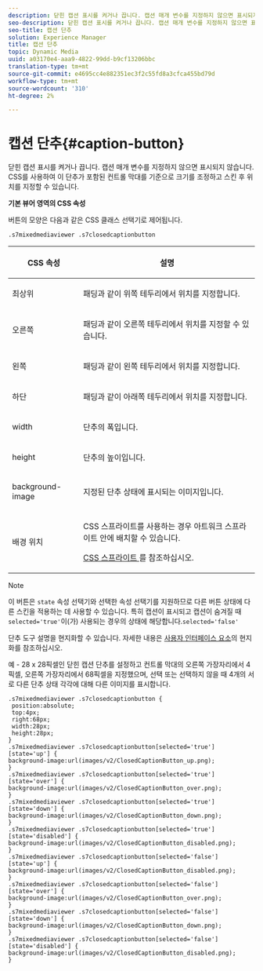 ```yaml
---
description: 닫힌 캡션 표시를 켜거나 끕니다. 캡션 매개 변수를 지정하지 않으면 표시되지 않습니다. CSS를 사용하여 이 단추가 포함된 컨트롤 막대를 기준으로 크기를 조정하고 스킨 후 위치를 지정할 수 있습니다.
seo-description: 닫힌 캡션 표시를 켜거나 끕니다. 캡션 매개 변수를 지정하지 않으면 표시되지 않습니다. CSS를 사용하여 이 단추가 포함된 컨트롤 막대를 기준으로 크기를 조정하고 스킨 후 위치를 지정할 수 있습니다.
seo-title: 캡션 단추
solution: Experience Manager
title: 캡션 단추
topic: Dynamic Media
uuid: a03170e4-aaa9-4822-99dd-b9cf13206bbc
translation-type: tm+mt
source-git-commit: e4695cc4e882351ec3f2c55fd8a3cfca455bd79d
workflow-type: tm+mt
source-wordcount: '310'
ht-degree: 2%

---
```



# 캡션 단추{#caption-button}

닫힌 캡션 표시를 켜거나 끕니다. 캡션 매개 변수를 지정하지 않으면 표시되지 않습니다. CSS를 사용하여 이 단추가 포함된 컨트롤 막대를 기준으로 크기를 조정하고 스킨 후 위치를 지정할 수 있습니다.

<!--<a id="section_061E550C1C1D4DB2BD663A898895B38C"></a>-->

**기본 뷰어 영역의 CSS 속성**

버튼의 모양은 다음과 같은 CSS 클래스 선택기로 제어됩니다.

```
.s7mixedmediaviewer .s7closedcaptionbutton
```

<table id="table_94EE3F5BBE4547C0B4943471CEE7EDE4"> 
 <thead> 
  <tr> 
   <th colname="col1" class="entry"> <p> CSS 속성 </p> </th> 
   <th colname="col2" class="entry"> <p>설명 </p> </th> 
  </tr> 
 </thead>
 <tbody> 
  <tr> 
   <td colname="col1"> <p> <span class="codeph"> 최상위 </span> </p> </td> 
   <td colname="col2"> <p>패딩과 같이 위쪽 테두리에서 위치를 지정합니다. </p> </td> 
  </tr> 
  <tr> 
   <td colname="col1"> <p> <span class="codeph"> 오른쪽 </span> </p> </td> 
   <td colname="col2"> <p>패딩과 같이 오른쪽 테두리에서 위치를 지정할 수 있습니다. </p> </td> 
  </tr> 
  <tr> 
   <td colname="col1"> <p> <span class="codeph"> 왼쪽 </span> </p> </td> 
   <td colname="col2"> <p>패딩과 같이 왼쪽 테두리에서 위치를 지정합니다. </p> </td> 
  </tr> 
  <tr> 
   <td colname="col1"> <p> <span class="codeph"> 하단 </span> </p> </td> 
   <td colname="col2"> <p>패딩과 같이 아래쪽 테두리에서 위치를 지정합니다. </p> </td> 
  </tr> 
  <tr> 
   <td colname="col1"> <p> <span class="codeph"> width </span> </p> </td> 
   <td colname="col2"> <p>단추의 폭입니다. </p> </td> 
  </tr> 
  <tr> 
   <td colname="col1"> <p> <span class="codeph"> height </span> </p> </td> 
   <td colname="col2"> <p>단추의 높이입니다. </p> </td> 
  </tr> 
  <tr> 
   <td colname="col1"> <p> <span class="codeph"> background-image  </span> </p> </td> 
   <td colname="col2"> <p>지정된 단추 상태에 표시되는 이미지입니다. </p> </td> 
  </tr> 
  <tr> 
   <td colname="col1"> <p> <span class="codeph"> 배경 위치  </span> </p> </td> 
   <td colname="col2"> <p> CSS 스프라이트를 사용하는 경우 아트워크 스프라이트 안에 배치할 수 있습니다. </p> <p><a href="../../../c-html5-s7-aem-asset-viewers/c-html5-mixedmedia-viewer-about/c-html5-mixedmedia-viewer-customizingviewer/c-html5-mixedmedia-viewer-customizingviewer.md#section-209a43dfbddf4fc589e79cddaf233f50" format="dita" scope="local"> CSS 스프라이트 </a>를 참조하십시오. </p> </td> 
  </tr> 
 </tbody> 
</table>

>[!NOTE]
>
>이 버튼은 `state` 속성 선택기와 선택한 속성 선택기를 지원하므로 다른 버튼 상태에 다른 스킨을 적용하는 데 사용할 수 있습니다. 특히 캡션이 표시되고 캡션이 숨겨질 때 `selected='true'`이(가) 사용되는 경우의 상태에 해당합니다.`selected='false'`

단추 도구 설명을 현지화할 수 있습니다. 자세한 내용은 [사용자 인터페이스 요소](../../../c-html5-s7-aem-asset-viewers/c-html5-mixedmedia-viewer-about/c-html5-mixedmedia-viewer-localization.md#concept-16262b8096474d6c9c018c3e99110dd1)의 현지화를 참조하십시오.

예 - 28 x 28픽셀인 닫힌 캡션 단추를 설정하고 컨트롤 막대의 오른쪽 가장자리에서 4픽셀, 오른쪽 가장자리에서 68픽셀을 지정했으며, 선택 또는 선택하지 않을 때 4개의 서로 다른 단추 상태 각각에 대해 다른 이미지를 표시합니다.

```
.s7mixedmediaviewer .s7closedcaptionbutton { 
 position:absolute; 
 top:4px; 
 right:68px; 
 width:28px; 
 height:28px; 
} 
.s7mixedmediaviewer .s7closedcaptionbutton[selected='true'][state='up'] { 
background-image:url(images/v2/ClosedCaptionButton_up.png); 
} 
.s7mixedmediaviewer .s7closedcaptionbutton[selected='true'][state='over'] { 
background-image:url(images/v2/ClosedCaptionButton_over.png); 
} 
.s7mixedmediaviewer .s7closedcaptionbutton[selected='true'][state='down'] { 
background-image:url(images/v2/ClosedCaptionButton_down.png); 
} 
.s7mixedmediaviewer .s7closedcaptionbutton[selected='true'][state='disabled'] { 
background-image:url(images/v2/ClosedCaptionButton_disabled.png); 
} 
.s7mixedmediaviewer .s7closedcaptionbutton[selected='false'][state='up'] { 
background-image:url(images/v2/ClosedCaptionButton_disabled.png); 
} 
.s7mixedmediaviewer .s7closedcaptionbutton[selected='false'][state='over'] { 
background-image:url(images/v2/ClosedCaptionButton_over.png); 
} 
.s7mixedmediaviewer .s7closedcaptionbutton[selected='false'][state='down'] { 
background-image:url(images/v2/ClosedCaptionButton_down.png); 
} 
.s7mixedmediaviewer .s7closedcaptionbutton[selected='false'][state='disabled'] { 
background-image:url(images/v2/ClosedCaptionButton_disabled.png);  
}
```

